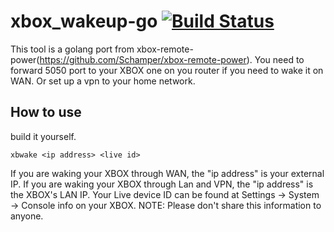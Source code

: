 
xbox_wakeup-go [![Build Status](https://travis-ci.org/luoluomeng/xbox_wakeup-go.svg?branch=master)](https://travis-ci.org/luoluomeng/xbox_wakeup-go)
======================

This tool is a golang port from xbox-remote-power(https://github.com/Schamper/xbox-remote-power).
You need to forward 5050 port to your XBOX one on you router if you need to wake it on WAN.
Or set up a vpn to your home network.

## How to use
build it yourself.

```
xbwake <ip address> <live id>
```

If you are waking your XBOX through WAN, the "ip address" is your external IP.
If you are waking your XBOX through Lan and VPN, the "ip address" is the XBOX's LAN IP.
Your Live device ID can be found at Settings -> System -> Console info on your XBOX.
NOTE: Please don't share this information to anyone.
